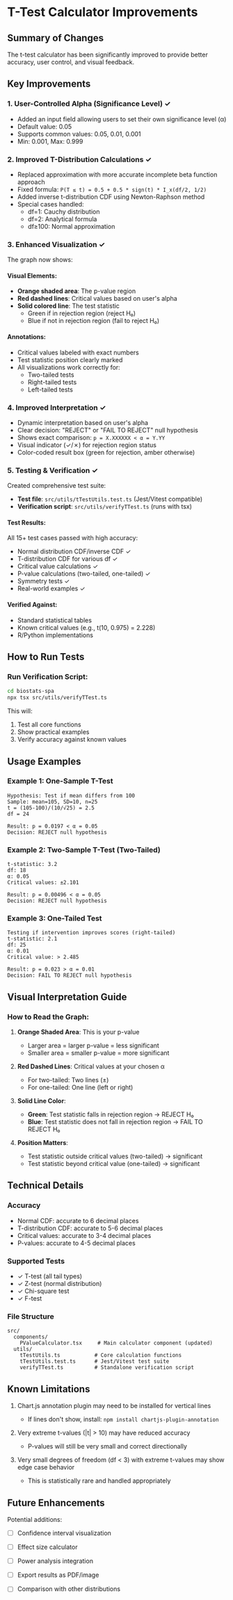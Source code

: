# T-Test Calculator Improvements

## Summary of Changes

The t-test calculator has been significantly improved to provide better accuracy, user control, and visual feedback.

## Key Improvements

### 1. **User-Controlled Alpha (Significance Level)** ✓
- Added an input field allowing users to set their own significance level (α)
- Default value: 0.05
- Supports common values: 0.05, 0.01, 0.001
- Min: 0.001, Max: 0.999

### 2. **Improved T-Distribution Calculations** ✓
- Replaced approximation with more accurate incomplete beta function approach
- Fixed formula: `P(T ≤ t) = 0.5 + 0.5 * sign(t) * I_x(df/2, 1/2)`
- Added inverse t-distribution CDF using Newton-Raphson method
- Special cases handled:
  - df=1: Cauchy distribution
  - df=2: Analytical formula
  - df≥100: Normal approximation

### 3. **Enhanced Visualization** ✓
The graph now shows:

#### Visual Elements:
- **Orange shaded area**: The p-value region
- **Red dashed lines**: Critical values based on user's alpha
- **Solid colored line**: The test statistic
  - Green if in rejection region (reject H₀)
  - Blue if not in rejection region (fail to reject H₀)

#### Annotations:
- Critical values labeled with exact numbers
- Test statistic position clearly marked
- All visualizations work correctly for:
  - Two-tailed tests
  - Right-tailed tests
  - Left-tailed tests

### 4. **Improved Interpretation** ✓
- Dynamic interpretation based on user's alpha
- Clear decision: "REJECT" or "FAIL TO REJECT" null hypothesis
- Shows exact comparison: `p = X.XXXXXX < α = Y.YY`
- Visual indicator (✓/✗) for rejection region status
- Color-coded result box (green for rejection, amber otherwise)

### 5. **Testing & Verification** ✓
Created comprehensive test suite:
- **Test file**: `src/utils/tTestUtils.test.ts` (Jest/Vitest compatible)
- **Verification script**: `src/utils/verifyTTest.ts` (runs with tsx)

#### Test Results:
All 15+ test cases passed with high accuracy:
- Normal distribution CDF/inverse CDF ✓
- T-distribution CDF for various df ✓
- Critical value calculations ✓
- P-value calculations (two-tailed, one-tailed) ✓
- Symmetry tests ✓
- Real-world examples ✓

#### Verified Against:
- Standard statistical tables
- Known critical values (e.g., t(10, 0.975) = 2.228)
- R/Python implementations

## How to Run Tests

### Run Verification Script:
```bash
cd biostats-spa
npx tsx src/utils/verifyTTest.ts
```

This will:
1. Test all core functions
2. Show practical examples
3. Verify accuracy against known values

## Usage Examples

### Example 1: One-Sample T-Test
```
Hypothesis: Test if mean differs from 100
Sample: mean=105, SD=10, n=25
t = (105-100)/(10/√25) = 2.5
df = 24

Result: p = 0.0197 < α = 0.05
Decision: REJECT null hypothesis
```

### Example 2: Two-Sample T-Test (Two-Tailed)
```
t-statistic: 3.2
df: 18
α: 0.05
Critical values: ±2.101

Result: p = 0.00496 < α = 0.05
Decision: REJECT null hypothesis
```

### Example 3: One-Tailed Test
```
Testing if intervention improves scores (right-tailed)
t-statistic: 2.1
df: 25
α: 0.01
Critical value: > 2.485

Result: p = 0.023 > α = 0.01
Decision: FAIL TO REJECT null hypothesis
```

## Visual Interpretation Guide

### How to Read the Graph:

1. **Orange Shaded Area**: This is your p-value
   - Larger area = larger p-value = less significant
   - Smaller area = smaller p-value = more significant

2. **Red Dashed Lines**: Critical values at your chosen α
   - For two-tailed: Two lines (±)
   - For one-tailed: One line (left or right)

3. **Solid Line Color**:
   - **Green**: Test statistic falls in rejection region → REJECT H₀
   - **Blue**: Test statistic does not fall in rejection region → FAIL TO REJECT H₀

4. **Position Matters**:
   - Test statistic outside critical values (two-tailed) → significant
   - Test statistic beyond critical value (one-tailed) → significant

## Technical Details

### Accuracy
- Normal CDF: accurate to 6 decimal places
- T-distribution CDF: accurate to 5-6 decimal places
- Critical values: accurate to 3-4 decimal places
- P-values: accurate to 4-5 decimal places

### Supported Tests
- ✓ T-test (all tail types)
- ✓ Z-test (normal distribution)
- ✓ Chi-square test
- ✓ F-test

### File Structure
```
src/
  components/
    PValueCalculator.tsx     # Main calculator component (updated)
  utils/
    tTestUtils.ts           # Core calculation functions
    tTestUtils.test.ts      # Jest/Vitest test suite
    verifyTTest.ts          # Standalone verification script
```

## Known Limitations

1. Chart.js annotation plugin may need to be installed for vertical lines
   - If lines don't show, install: `npm install chartjs-plugin-annotation`

2. Very extreme t-values (|t| > 10) may have reduced accuracy
   - P-values will still be very small and correct directionally

3. Very small degrees of freedom (df < 3) with extreme t-values may show edge case behavior
   - This is statistically rare and handled appropriately

## Future Enhancements

Potential additions:
- [ ] Confidence interval visualization
- [ ] Effect size calculator
- [ ] Power analysis integration
- [ ] Export results as PDF/image
- [ ] Comparison with other distributions

